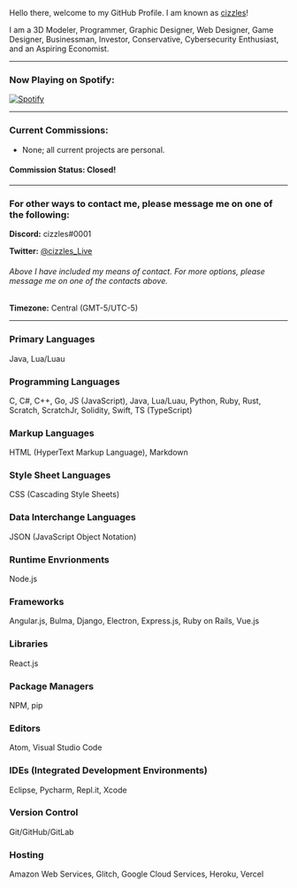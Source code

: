 Hello there, welcome to my GitHub Profile. I am known as [cizzles](https://github.com/cizzles)!

I am a 3D Modeler, Programmer, Graphic Designer, Web Designer, Game Designer, Businessman, Investor, Conservative, Cybersecurity Enthusiast, and an Aspiring Economist.

---

### Now Playing on Spotify:

[![Spotify](https://cizzles-now-playing-on-spotify.vercel.app/api/spotify)](https://open.spotify.com/user/apaig6ltu8b8w8ybkg8xa4n66)

---

### Current Commissions:
* None; all current projects are personal.
#### Commission Status: Closed!

---

### For other ways to contact me, please message me on one of the following:

**Discord:** cizzles#0001

**Twitter:** [@cizzles_Live](https://twitter.com/cizzles_Live)

###### Above I have included my means of contact. For more options, please message me on one of the contacts above.

**Timezone:** Central (GMT-5/UTC-5)

---

### Primary Languages

Java, Lua/Luau

### Programming Languages

C, C#, C++, Go, JS (JavaScript), Java, Lua/Luau, Python, Ruby, Rust, Scratch, ScratchJr, Solidity, Swift, TS (TypeScript)

### Markup Languages

HTML (HyperText Markup Language), Markdown

### Style Sheet Languages

CSS (Cascading Style Sheets)

### Data Interchange Languages

JSON (JavaScript Object Notation)

### Runtime Envrionments

Node.js

### Frameworks

Angular.js, Bulma, Django, Electron, Express.js, Ruby on Rails, Vue.js

### Libraries

React.js

### Package Managers

NPM, pip

### Editors

Atom, Visual Studio Code

### IDEs (Integrated Development Environments)

Eclipse, Pycharm, Repl.it, Xcode

### Version Control

Git/GitHub/GitLab

### Hosting

Amazon Web Services, Glitch, Google Cloud Services, Heroku, Vercel
